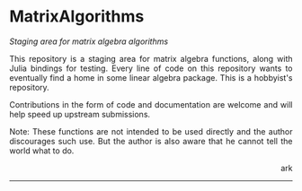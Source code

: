 # MatrixAlgorithms

_Staging area for matrix algebra algorithms_

<p align="justify">This repository is a staging area for matrix algebra functions, along with Julia bindings for testing. Every line of code on this repository wants to eventually find a home in some linear algebra package. This is a hobbyist's repository.</p>

<p align="justify">Contributions in the form of code and documentation are welcome and will help speed up upstream submissions.</p>

<p align="justify">Note: These functions are not intended to be used directly and the author discourages such use. But the author is also aware that he cannot tell the world what to do.</p>
<p align="right">ark</p>

---

